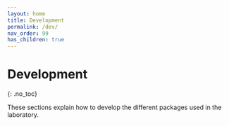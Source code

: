 ```yaml
---
layout: home
title: Development
permalink: /dev/
nav_order: 99
has_children: true
---
```


# Development
{: .no_toc}

These sections explain how to develop the different packages used in
the laboratory.

